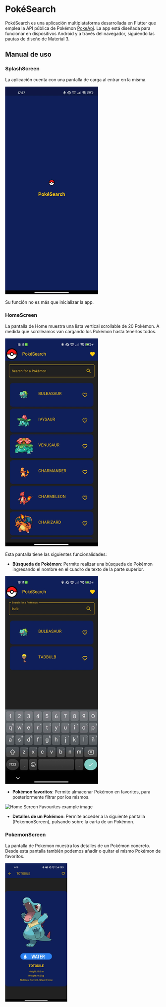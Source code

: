 # PokéSearch

PokéSearch es una aplicación multiplataforma desarrollada en Flutter que emplea la API pública de Pokémon [PokeApi](https://pokeapi.co/).
La app está diseñada para funcionar en dispositivos Android y a través del navegador, siguiendo las pautas de diseño de Material 3.

## Manual de uso

### SplashScreen

La aplicación cuenta con una pantalla de carga al entrar en la misma.

<img src="/lib/assets/splash_screen.png" 
alt="Splash Screen example image" 
width="300"/>

Su función no es más que inicializar la app.

### HomeScreen

La pantalla de Home muestra una lista vertical scrollable de 20 Pokémon. A medida que scrolleamos van cargando los Pokémon hasta tenerlos todos.

<img src="/lib/assets/home_screen.png" 
alt="Home Screen example image" 
width="300"/>

Esta pantalla tiene las siguientes funcionalidades:

- **Búsqueda de Pokémon**: Permite realizar una búsqueda de Pokémon ingresando el nombre en el cuadro de texto de la parte superior.

<img src="/lib/assets/home_screen_search.png" 
alt="Home Screen Search example image" 
width="300"/>

- **Pokémon favoritos**: Permite almacenar Pokémon en favoritos, para posteriormente filtrar por los mismos.

<img src="/lib/assets/home_screen_favourites.png" alt="Home Screen Favourites example image" width="200"/>

- **Detalles de un Pokémon**: Permite acceder a la siguiente pantalla (PokemonScreen), pulsando sobre la carta de un Pokémon.

### PokemonScreen

La pantalla de Pokemon muestra los detalles de un Pokémon concreto. Desde esta pantalla también podemos añadir o quitar el mismo Pokémon de favoritos.

<img src="/lib/assets/pokemon_screen.png" alt="Pokemon Screen example image" width="200"/>